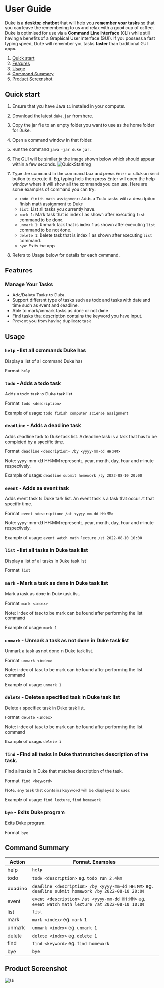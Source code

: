 # User Guide

Duke is a **desktop chatbot** that will help you **remember your tasks** so that you can leave the remembering to us and relax with a good cup of coffee. Duke is optimised for use via a **Command Line Interface** (CLI) while still having a benefits of a Graphical User Interface (GUI). If you possess a fast typing speed, Duke will remember you tasks **faster** than traditional GUI apps.

1. [Quick start](#quick-start)
2. [Features](#features)
3. [Usage](#usage)
4. [Command Summary](#command-summary)
5. [Product Screenshot](#product-screenshot)

## Quick start

1. Ensure that you have Java `11` installed in your computer.
2. Download the latest `duke.jar` from [here](https://github.com/Kang-Quan/ip/releases/download/A-Release/duke.jar).
3. Copy the jar file to an empty folder you want to use as the home folder for Duke.
4. Open a command window in that folder.
5. Run the command `java -jar duke.jar`.
6. The GUI will be similar to the image shown below which should appear within a few seconds.
![QuickStartImg](QuickStartImg.png)
6. Type the command in the command box and press `Enter` or click on `Send` button to execute it. Eg, typing help then press Enter will open the help window where it will show all the commands you can use. 
Here are some examples of command you can try:

    - `todo finish math assignment`: Adds a Todo tasks with a description finish math assignment to Duke
    - `list`: List all tasks you currently have.
    - `mark 1`: Mark task that is index 1 as shown after executing `list` command to be done.
    - `unmark 1`: Unmark task that is index 1 as shown after executing `list` command to be not done.
    - `delete 1`: Delete task that is index 1 as shown after executing `list` command.
    - `bye`: Exits the app.
7. Refers to Usage below for details for each command.

## Features
### Manage Your Tasks
- Add/Delete Tasks to Duke.
- Support different type of tasks such as todo and tasks with date and time such as event and deadline.
- Able to mark/unmark tasks as done or not done
- Find tasks that description contains the keyword you have input.
- Prevent you from having duplicate task

## Usage
### `help` - list all commands Duke has
Display a list of all command Duke has

Format: `help`

### `todo` - Adds a todo task

Adds a todo task to Duke task list

Format: `todo <description>`

Example of usage: `todo finish computer science assignment`


### `deadline` - Adds a deadline task
Adds deadline task to Duke task list. A deadline task is a task that has to be completed by a specific time.

Format: `deadline <description> /by <yyyy-mm-dd HH:MM>`

Note: yyyy-mm-dd HH:MM represents, year, month, day, hour and minute respectively.

Example of usage: `deadline submit homework /by 2022-08-10 20:00`

### `event` - Adds an event task
Adds event task to Duke task list. An event task is a task that occur at that specific time.

Format: `event <description> /at <yyyy-mm-dd HH:MM>`

Note: yyyy-mm-dd HH:MM represents, year, month, day, hour and minute respectively.

Example of usage: `event watch math lecture /at 2022-08-10 10:00`

### `list` - list all tasks in Duke task list
Display a list of all tasks in Duke task list

Format: `list`

### `mark` - Mark a task as done in Duke task list
Mark a task as done in Duke task list. 

Format: `mark <index>`

Note: index of task to be mark can be found after performing the list command

Example of usage: `mark 1`

### `unmark` - Unmark a task as not done in Duke task list
Unmark a task as not done in Duke task list. 

Format: `unmark <index>`

Note: index of task to be mark can be found after performing the list command

Example of usage: `unmark 1`

### `delete` - Delete a specified task in Duke task list
Delete a specified task in Duke task list. 

Format: `delete <index>`

Note: index of task to be mark can be found after performing the list command

Example of usage: `delete 1`

### `find` - Find all tasks in Duke that matches description of the task.
Find all tasks in Duke that matches description of the task. 

Format: `find <keyword>`

Note: any task that contains keyword will be displayed to user.

Example of usage: `find lecture`, `find homework`

### `bye` - Exits Duke program
Exits Duke program. 

Format: `bye`


## Command Summary
| Action      | Format, Examples |
| ----------- | ----------- |
| help      | `help` |
| todo   | `todo <description>` eg. `todo run 2.4km` |
| deadline      | `deadline <description> /by <yyyy-mm-dd HH:MM>` eg. `deadline submit homework /by 2022-08-10 20:00` |
| event   | `event <description> /at <yyyy-mm-dd HH:MM>` eg. `event watch math lecture /at 2022-08-10 10:00` |
| list      | `list` |
| mark   | `mark <index>` eg. `mark 1` |
| unmark      | `unmark <index>` eg. `unmark 1` |
| delete | `delete <index>` eg. `delete 1` |
| find      | `find <keyword>` eg. `find homework` |
| bye | `bye`        |

## Product Screenshot
![Ui](Ui.png)
